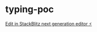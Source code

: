 # typing-poc

[Edit in StackBlitz next generation editor ⚡️](https://stackblitz.com/~/github.com/n-sanders/typing-poc)